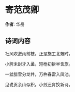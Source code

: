 # 寄范茂卿

**作者**: 华岳

## 诗词内容

社风吹迸雨前枝，正是施工北苑时。

小胯未封才入盝，短枪初拆半含旗。

一盆腊雪分龙井，万杵春雷入凤池。

见说贡余山似积，小煎还肯换新诗。

